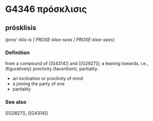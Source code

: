 # G4346 πρόσκλισις

## prósklisis

_(pros'-klis-is | PROSE-klee-sees | PROSE-klee-sees)_

### Definition

from a compound of [[G4314]] and [[G2827]]; a leaning towards, i.e., (figuratively) proclivity (favoritism); partiality.

- an inclination or proclivity of mind
- a joining the party of one
- partiality

### See also

[[G2827]], [[G4314]]

